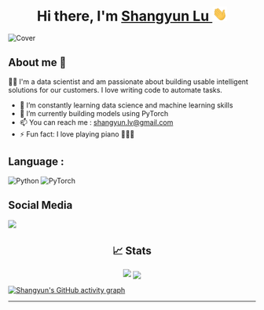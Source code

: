<h1 align="center" >Hi there, I'm <a href="https://www.linkedin.com/in/shangyun-lu/" target="_blank"> Shangyun Lu </a><img src="https://github.com/ABSphreak/ABSphreak/blob/master/gifs/Hi.gif" width="30px"></h1>

![Cover](https://github.com/sylvao08/sylvao08/blob/main/profile.png)

## About me 🙂

👩‍💻 I'm a data scientist and am passionate about building usable intelligent solutions for our customers. I love writing code to automate tasks.

- 🔭 I’m constantly learning data science and machine learning skills
- 🌱 I’m currently building models using PyTorch 
- 📫 You can reach me : shangyun.lv@gmail.com
- ⚡ Fun fact: I love playing piano 🎹🎼🎶
## Language :
![Python](https://img.shields.io/badge/Python-3776AB?style=for-the-badge&logo=python&logoColor=white)
![PyTorch](https://img.shields.io/badge/PyTorch-%23EE4C2C.svg?style=for-the-badge&logo=PyTorch&logoColor=white)

## Social Media

[<img src="https://img.shields.io/badge/linkedin-%230077B5.svg?style=for-the-badge&logo=linkedin&logoColor=white" />](https://www.linkedin.com/in/shangyun-lu/)

<h2 align="center"> 📈 Stats</h2>
<p align="center">
  <img src="https://github-readme-stats.vercel.app/api?username=sylvao08&show_icons=true" />
  <!--<img width="48%" src="https://github-readme-streak-stats.herokuapp.com/?user=ChoudharyTara&theme=tokyonight" />-->
  <a href="https://github.com/sylvao08/github-readme-stats"><img align="center" src="https://github-readme-stats.vercel.app/api/top-langs/?username=sylvao08" /></a> 
</p>

[![Shangyun's GitHub activity graph](https://activity-graph.herokuapp.com/graph?username=sylvao08&theme=xcode)](https://git.io/ChoudharyTara)
   
<hr>



